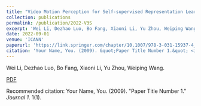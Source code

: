 ```yaml
---
title: "Video Motion Perception for Self-supervised Representation Learning"
collection: publications
permalink: /publication/2022-V3S
excerpt: 'Wei Li, Dezhao Luo, Bo Fang, Xiaoni Li, Yu Zhou, Weiping Wang.'
date: 2022-09-01
venue: 'ICANN'
paperurl: 'https://link.springer.com/chapter/10.1007/978-3-031-15937-4_43'
citation: 'Your Name, You. (2009). &quot;Paper Title Number 1.&quot; <i>Journal 1</i>. 1(1).'
---
```

Wei Li, Dezhao Luo, Bo Fang, Xiaoni Li, Yu Zhou, Weiping Wang.

[PDF](https://link.springer.com/chapter/10.1007/978-3-031-15937-4_43)

Recommended citation: Your Name, You. (2009). "Paper Title Number 1." <i>Journal 1</i>. 1(1).
